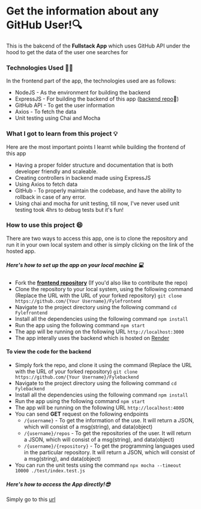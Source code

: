 # Get the information about any GitHub User!🔍

This is the bakcend of the **Fullstack App** which uses GitHub API under the hood to get the data of the user one searches for

### Technologies Used 👩‍💻

In the frontend part of the app, the technologies used are as follows:

- NodeJS - As the environment for building the backend
- ExpressJS - For building the backend of this app ([backend repo](https://github.com/Lordhacker756/FyleBackend)🔗)
- GitHub API - To get the user information
- Axios - To fetch the data
- Unit testing using Chai and Mocha

### What I got to learn from this project 💡

Here are the most important points I learnt while building the frontend of this app

- Having a proper folder structure and documentation that is both developer friendly and scaleable.
- Creating controllers in backend made using ExpressJS
- Using Axios to fetch data
- GitHub - To properly maintain the codebase, and have the ability to rollback in case of any error.
- Using chai and mocha for unit testing, till now, I've never used unit testing took 4hrs to debug tests but it's fun!

### How to use this project 😄

There are two ways to access this app, one is to clone the repository and run it in your own local system and other is simply clicking on the link of the hosted app.

##### Here's how to set up the app on your local machine 💻

- Fork the [**frontend repository**](https://github.com/Lordhacker756/Fylefrontend) (If you'd also like to contribute the repo)
- Clone the repository to your local system, using the following command (Replace the URL with the URL of your forked repository) ```git clone https://github.com/{Your Username}/Fylefrontend```
- Navigate to the project directory using the following command ```cd Fylefrontend```
- Install all the dependencies using the following command ```npm install```
- Run the app using the following command ```npm start```
- The app will be running on the following URL ```http://localhost:3000```
- The app interally uses the backend which is hosted on [Render](https://render.com/https:/)

#### To view the code for the backend

- Simply fork the repo, and clone it using the command (Replace the URL with the URL of your forked repository) ```git clone https://github.com/{Your Username}/Fylebackend```
- Navigate to the project directory using the following command ```cd Fylebackend```
- Install all the dependencies using the following command ```npm install```
- Run the app using the following command ```npm start```
- The app will be running on the following URL ```http://localhost:4000```
- You can send **GET** request on the following endpoints
  - ```/{username}``` - To get the information of the use. It will return a JSON, which will consist of a msg(string), and data(object)
  - ```/{username}/repos``` - To get the repositories of the user. It will return a JSON, which will consist of a msg(string), and data(object)
  - ```/{username}/{repository}``` - To get the programming languages used in the particular repository. It will return a JSON, which will consist of a msg(string), and data(object)
- You can run the unit tests using the command ```npx mocha --timeout 10000 ./test/index.test.js```

##### Here's how to access the App directly!😎

Simply go to this [url](https://fylefrontend.vercel.app/https:/)
